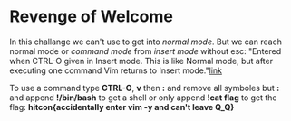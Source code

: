 # Revenge of Welcome

In this challange we can't use <ESC> to get into _normal mode_.
But we can reach normal mode or _command mode_ from _insert mode_ without esc: 
"Entered when CTRL-O given in Insert mode. This is like Normal mode, but after executing one command Vim returns to Insert mode."[link](vimdoc.sourceforge.net/htmldoc/intro.html)

To use a command type **CTRL-O**, **v** then **:** and remove all symboles but **:** and append **!/bin/bash** to get a shell or only append **!cat flag** to get the flag:
**hitcon{accidentally enter vim -y and can't leave Q_Q}**
